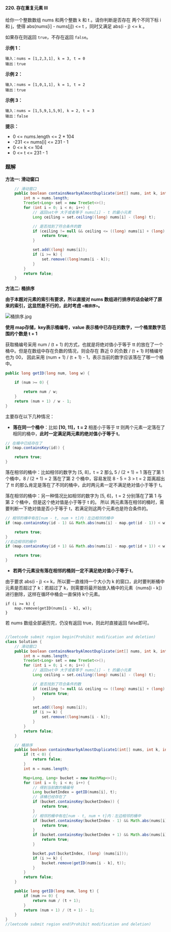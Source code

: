 #### 220. 存在重复元素 III

给你一个整数数组 nums 和两个整数 k 和 t 。请你判断是否存在 两个不同下标 i 和 j，使得 abs(nums[i] - nums[j]) <= t ，同时又满足 abs(i - j) <= k 。

如果存在则返回 `true`，不存在返回 `false`。

**示例 1：**

```shell
输入：nums = [1,2,3,1], k = 3, t = 0
输出：true
```

**示例 2：**

```shell
输入：nums = [1,0,1,1], k = 1, t = 2
输出：true
```

**示例 3：**

```shell
输入：nums = [1,5,9,1,5,9], k = 2, t = 3
输出：false
```

**提示：**

* 0 <= nums.length <= 2 * 104
* -231 <= nums[i] <= 231 - 1
* 0 <= k <= 104
* 0 <= t <= 231 - 1

### 题解

**方法一: 滑动窗口**

```java
    // 滑动窗口
    public boolean containsNearbyAlmostDuplicate(int[] nums, int k, int t) {
        int n = nums.length;
        TreeSet<Long> set = new TreeSet<>();
        for (int i = 0; i < n; i++) {
            // 返回set中 大于或者等于 nums[i] - t 的最小元素
            Long ceiling = set.ceiling((long) nums[i] - (long) t);

            // 是否找到了符合条件的数
            if (ceiling != null && ceiling <= ((long) nums[i] + (long) t)) {
                return true;
            }

            set.add((long) nums[i]);
            if (i >= k) {
                set.remove((long)nums[i - k]);
            }
        }
        return false;
    }
```

**方法二: 桶排序**

**由于本题对元素的索引有要求，所以直接对 nums 数组进行排序的话会破坏了原来的索引，这显然是不行的，此时考虑 `<桶排序>`。**

![桶排序.jpg](http://gitlab.wsh-study.com/xp-study/LeeteCode/-/blob/master/排序相关/images/存在重复元素III/1.jpg)

**使用 map存储，key表示桶编号，value 表示桶中已存在的数字，一个桶里数字范围的个数是 t + 1**

获取桶编号采用 num / (t + 1) 的方式，也就是将绝对值小于等于 tt 的放在了一个桶中。但是在数组中存在负数的情况，则会存在 靠近 0 的负数 / (t + 1) 时桶编号也为 00， 因此采用 (num + 1) / (t + 1) - 1，表示当前的数字应该落在了哪一个桶中。

```java
public long getID(long num, long w) {

    if (num >= 0) {

        return num / w;
    }
    return (num + 1) / w - 1;
}
```

主要存在以下几种情况：

- **落在同一个桶中**：比如 **[10, 11]，t = 2** 相差小于等于 t*t* 则两个元素一定落在了相同的桶中，**此时一定满足两元素的绝对值小于等于 t**。

```java
// 在桶中已经存在了
if (map.containsKey(id)) {

    return true;
}
```

落在相邻的桶中：比如相邻的数字为 [5, 8]，t = 2 那么 5 / (2 + 1) = 1 落在了第 1 个桶中，8 / (2 + 1) = 2 落在了第 2 个桶中，容易发现 8 - 5 = 3 > t = 2 距离超出了 tt 的那么肯定是落在了不同的桶中，此时两元素一定不满足绝对值小于等于 t。

落在相邻的桶中：另一种情况比如相邻的数字为 [5, 6]，t = 2 分别落在了第 1 与第 2 个桶中，但是这个绝对值是小于等于 t 的。
所以 两元素落在相邻的桶时，需要判断一下绝对值是否小于等于 t，若满足则这两个元素也是符合条件的。

```java
// 相邻的桶中有在[num - t, num + t]内：左边相邻的桶中
if (map.containsKey(id - 1) && Math.abs(nums[i] - map.get(id - 1)) < w) {

    return true;
}
//右边相邻的桶中
if (map.containsKey(id + 1) && Math.abs(nums[i] - map.get(id + 1)) < w) {

    return true;
}
```

- **若两个元素没有落在相邻的桶则一定不满足绝对值小于等于 t**。

由于要求 abs(i - j) <= k，所以要一直维持一个大小为 k 的窗口，此时要判断桶中元素是否超过了 k：若超过了 k，则需要将最开始放入桶中的元素（nums[i - k]）进行删除，这样在循环中桶会一直保持 k个元素。

```shell
if (i >= k) {
    map.remove(getID(nums[i - k], w));
}
```

若 nums 数组全部遍历完，仍没有返回 true，则此时直接返回 false即可。

```java

//leetcode submit region begin(Prohibit modification and deletion)
class Solution {
    // 滑动窗口
    public boolean containsNearbyAlmostDuplicate(int[] nums, int k, int t) {
        int n = nums.length;
        TreeSet<Long> set = new TreeSet<>();
        for (int i = 0; i < n; i++) {
            // 返回set中 大于或者等于 nums[i] - t 的最小元素
            Long ceiling = set.ceiling((long) nums[i] - (long) t);

            // 是否找到了符合条件的数
            if (ceiling != null && ceiling <= ((long) nums[i] + (long) t)) {
                return true;
            }

            set.add((long) nums[i]);
            if (i >= k) {
                set.remove((long)nums[i - k]);
            }
        }
        return false;
    }

    // 桶排序
    public boolean containsNearbyAlmostDuplicate1(int[] nums, int k, int t) {
        if (t < 0) {
            return false;
        }
        int n = nums.length;

        Map<Long, Long> bucket = new HashMap<>();
        for (int i = 0; i < n; i++) {
            // 得到当前数的桶编号
            Long bucketIndex = getID(nums[i], t);
            // 该桶已经存在了
            if (bucket.containsKey(bucketIndex)) {
                return true;
            }
            // 相邻的桶中有在[num - t, num + t]内：左边相邻的桶中
            if (bucket.containsKey(bucketIndex - 1) && Math.abs(nums[i] - bucket.get(bucketIndex - 1)) <= t) {
                return true;
            }
            if (bucket.containsKey(bucketIndex + 1) && Math.abs(nums[i] - bucket.get(bucketIndex + 1)) <= t) {
                return true;
            }

            bucket.put(bucketIndex, (long) (nums[i]));
            if (i >= k) {
                bucket.remove(getID(nums[i - k], t));
            }
        }
        return false;
    }

    public long getID(long num, long t) {
        if (num >= 0) {
            return num / (t + 1);
        }
        return (num + 1) / (t + 1) - 1;
    }
}
//leetcode submit region end(Prohibit modification and deletion)

```


